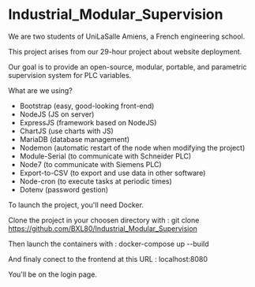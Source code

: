 # Industrial_Modular_Supervision

We are two students of UniLaSalle Amiens, a French engineering school.

This project arises from our 29-hour project about website deployment.

Our goal is to provide an open-source, modular, portable, and parametric supervision system for PLC variables.

What are we using?
  - Bootstrap (easy, good-looking front-end)
  - NodeJS (JS on server)
  - ExpressJS (framework based on NodeJS)
  - ChartJS (use charts with JS)
  - MariaDB (database management)
  - Nodemon (automatic restart of the node when modifying the project)
  - Module-Serial (to communicate with Schneider PLC)
  - Node7 (to communicate with Siemens PLC)
  - Export-to-CSV (to export and use data in other software)
  - Node-cron (to execute tasks at periodic times)
  - Dotenv (password gestion)

To launch the project, you'll need Docker.

Clone the project in your choosen directory with :
git clone https://github.com/BXL80/Industrial_Modular_Supervision

Then launch the containers with :
docker-compose up --build

And finaly conect to the frontend at this URL :
localhost:8080

You'll be on the login page.
